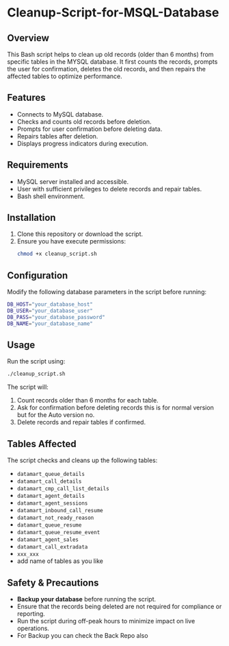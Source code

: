 # Cleanup-Script-for-MSQL-Database


## Overview
This Bash script helps to clean up old records (older than 6 months) from specific tables in the MYSQL database. It first counts the records, prompts the user for confirmation, deletes the old records, and then repairs the affected tables to optimize performance.

## Features
- Connects to MySQL database.
- Checks and counts old records before deletion.
- Prompts for user confirmation before deleting data.
- Repairs tables after deletion.
- Displays progress indicators during execution.

## Requirements
- MySQL server installed and accessible.
- User with sufficient privileges to delete records and repair tables.
- Bash shell environment.

## Installation
1. Clone this repository or download the script.
2. Ensure you have execute permissions:
   ```bash
   chmod +x cleanup_script.sh
   ```

## Configuration
Modify the following database parameters in the script before running:
```bash
DB_HOST="your_database_host"
DB_USER="your_database_user"
DB_PASS="your_database_password"
DB_NAME="your_database_name"
```

## Usage
Run the script using:
```bash
./cleanup_script.sh
```
The script will:
1. Count records older than 6 months for each table.
2. Ask for confirmation before deleting records this is for normal version but for the Auto version no.
3. Delete records and repair tables if confirmed.

## Tables Affected
The script checks and cleans up the following tables:
- `datamart_queue_details`
- `datamart_call_details`
- `datamart_cmp_call_list_details`
- `datamart_agent_details`
- `datamart_agent_sessions`
- `datamart_inbound_call_resume`
- `datamart_not_ready_reason`
- `datamart_queue_resume`
- `datamart_queue_resume_event`
- `datamart_agent_sales`
- `datamart_call_extradata`
- `xxx_xxx`
- add name of tables as you like 

## Safety & Precautions
- **Backup your database** before running the script.
- Ensure that the records being deleted are not required for compliance or reporting.
- Run the script during off-peak hours to minimize impact on live operations.
- For Backup you can check the Back Repo also 



